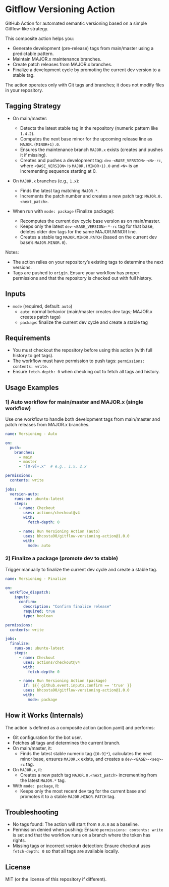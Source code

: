 # Gitflow Versioning Action

GitHub Action for automated semantic versioning based on a simple Gitflow-like strategy.

This composite action helps you:
- Generate development (pre-release) tags from main/master using a predictable pattern.
- Maintain MAJOR.x maintenance branches.
- Create patch releases from MAJOR.x branches.
- Finalize a development cycle by promoting the current dev version to a stable tag.

The action operates only with Git tags and branches; it does not modify files in your repository.

## Tagging Strategy

- On main/master:
  - Detects the latest stable tag in the repository (numeric pattern like `1.4.2`).
  - Computes the next base minor for the upcoming release line as `MAJOR.(MINOR+1).0`.
  - Ensures the maintenance branch `MAJOR.x` exists (creates and pushes it if missing).
  - Creates and pushes a development tag: `dev-<BASE_VERSION>-<N>-rc`, where `<BASE_VERSION>` is `MAJOR.(MINOR+1).0` and `<N>` is an incrementing sequence starting at 0.

- On `MAJOR.x` branches (e.g., `1.x`):
  - Finds the latest tag matching `MAJOR.*`.
  - Increments the patch number and creates a new patch tag: `MAJOR.0.<next_patch>`.

- When run with `mode: package` (Finalize package):
  - Recomputes the current dev cycle base version as on main/master.
  - Keeps only the latest `dev-<BASE_VERSION>-*-rc` tag for that base, deletes older dev tags for the same MAJOR.MINOR line.
  - Creates a stable tag `MAJOR.MINOR.PATCH` (based on the current dev base’s `MAJOR.MINOR.0`).

Notes:
- The action relies on your repository’s existing tags to determine the next versions.
- Tags are pushed to `origin`. Ensure your workflow has proper permissions and that the repository is checked out with full history.

## Inputs

- `mode` (required, default: `auto`)
  - `auto`: normal behavior (main/master creates dev tags; MAJOR.x creates patch tags)
  - `package`: finalize the current dev cycle and create a stable tag

## Requirements

- You must checkout the repository before using this action (with full history to get tags).
- The workflow must have permission to push tags: `permissions: contents: write`.
- Ensure `fetch-depth: 0` when checking out to fetch all tags and history.

## Usage Examples

### 1) Auto workflow for main/master and MAJOR.x (single workflow)

Use one workflow to handle both development tags from main/master and patch releases from MAJOR.x branches.

```yaml
name: Versioning - Auto

on:
  push:
    branches:
      - main
      - master
      - "[0-9]+.x"  # e.g., 1.x, 2.x

permissions:
  contents: write

jobs:
  version-auto:
    runs-on: ubuntu-latest
    steps:
      - name: Checkout
        uses: actions/checkout@v4
        with:
          fetch-depth: 0

      - name: Run Versioning Action (auto)
        uses: bhcosta90/gitflow-versioning-action@1.0.0
        with:
          mode: auto
```

### 2) Finalize a package (promote dev to stable)

Trigger manually to finalize the current dev cycle and create a stable tag.

```yaml
name: Versioning - Finalize

on:
  workflow_dispatch:
    inputs:
      confirm:
        description: "Confirm finalize release"
        required: true
        type: boolean

permissions:
  contents: write

jobs:
  finalize:
    runs-on: ubuntu-latest
    steps:
      - name: Checkout
        uses: actions/checkout@v4
        with:
          fetch-depth: 0

      - name: Run Versioning Action (package)
        if: ${{ github.event.inputs.confirm == 'true' }}
        uses: bhcosta90/gitflow-versioning-action@1.0.0
        with:
          mode: package
```

## How it Works (Internals)

The action is defined as a composite action (action.yaml) and performs:
- Git configuration for the bot user.
- Fetches all tags and determines the current branch.
- On main/master, it:
  - Finds the latest stable numeric tag (`[0-9]*`), calculates the next minor base, ensures `MAJOR.x` exists, and creates a `dev-<BASE>-<seq>-rc` tag.
- On `MAJOR.x`, it:
  - Creates a new patch tag `MAJOR.0.<next_patch>` incrementing from the latest `MAJOR.*` tag.
- With `mode: package`, it:
  - Keeps only the most recent dev tag for the current base and promotes it to a stable `MAJOR.MINOR.PATCH` tag.

## Troubleshooting

- No tags found: The action will start from `0.0.0` as a baseline.
- Permission denied when pushing: Ensure `permissions: contents: write` is set and that the workflow runs on a branch where the token has rights.
- Missing tags or incorrect version detection: Ensure checkout uses `fetch-depth: 0` so that all tags are available locally.

## License

MIT (or the license of this repository if different).
